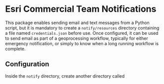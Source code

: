 # Esri Commercial Team Notifications

This package enables sending email and text messages from a Python script, but it is mandatory to create a `notify/resources` directory containing a file named `credentials.json` before use. Once configured, it can be used to send email as part of a geoprocessing workflow, typically for either emergency notification, or simply to know when a long running workflow is complete.

## Configuration

Inside the `notify` directory, create another directory called 